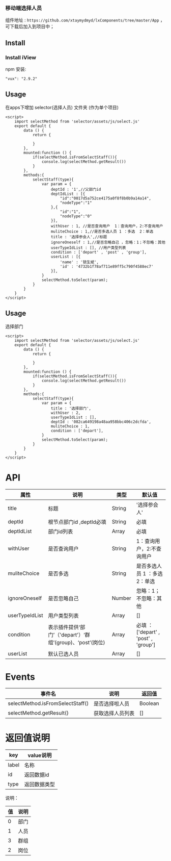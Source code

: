 
### 移动端选择人员

组件地址 : `https://github.com/xtaymydmyd/lxComponents/tree/master/App` ， 可下载后加入到项目中；

## Install

### Install iView 

npm 安装:
```
"vux": "2.9.2"
```

## Usage

在apps下增加 selector(选择人员) 文件夹 (作为单个项目)

```vue
<script>
    import selectMethod from 'selector/assets/js/select.js'
    export default {
        data () {
            return {
                
            }
        },
        mounted:function () {
            if(selectMethod.isFromSelectStaff()){
                console.log(selectMethod.getResult())
            }
        },
        methods:{
            selectStaff(type){
                var param = { 
                    deptId : '1',//父部门id 
                    deptIdList : [{
                        "id":"0017d5a752ce4175a0f8f8b0b9a14a14",
                        "nodeType":"1"
                    },{
                        "id":"1",
                        "nodeType":"0"
                    }],
                    withUser : 1, //是否查询用户  1：查询用户，2:不查询用户
                    muliteChoice : 1,//是否多选人员 1 ：多选  2：单选
                    title : '选择参会人',//标题
                    ignoreOneself : 1,//是否忽略自己 ，忽略：1；不忽略：其他 
                    userTypeIdList : [], //用户类型列表
                    condition : ['depart' , 'post' , 'group'],
                    userList : [{
                        'name' : '锁生斌',
                        'id' : '4732b1f78af711e89ff5c790f4588ec7'
                    }],
                }
                selectMethod.toSelect(param);  
            }
        }
    }
</script>
```

## Usage

选择部门

```vue
<script>
    import selectMethod from 'selector/assets/js/select.js'
    export default {
        data () {
            return {
                
            }
        },
        mounted:function () {
            if(selectMethod.isFromSelectStaff()){
                console.log(selectMethod.getResult())
            }
        },
        methods:{
            selectStaff(type){
                var param = { 
                    title : '选择部门',
                    withUser : 2,
                    userTypeIdList : [], 
                    deptId : '082ca649198a48aa958bbc406c2dcfda',
                    muliteChoice : 1,
                    condition : ['depart'],
                }
                selectMethod.toSelect(param);  
            }
        }
    }
</script>
```

# API

| 属性 | 说明 | 类型 | 默认值 |
| ------ | ------ | ------ | ------ |
| title | 标题 | String | '选择参会人' |
| deptId | 根节点部门id ,deptId必填 | String | 必填 |
| deptIdList | 部门id列表 | Array | 必填 |
| withUser | 是否查询用户 | String | 1：查询用户，2:不查询用户 |
| muliteChoice | 是否多选 | String | 是否多选人员 1 ：多选  2：单选 |
| ignoreOneself | 是否忽略自己 | Number | 忽略：1；不忽略：其他  |
| userTypeIdList | 用户类型列表 | Array | [] |
| condition | 表示插件提供‘部门’（'depart'）‘群组’(group)、‘post’(岗位) | Array | 必填 ： ['depart' , 'post' , 'group'] |
| userList | 默认已选人员 | Array | [] |


# Events

| 事件名 | 说明 | 返回值 |
| ------ | ------ | ------ |
| selectMethod.isFromSelectStaff() | 是否选择啦人员 | Boolean |
| selectMethod.getResult() | 获取选择人员列表 | [] |


# 返回值说明 


| key | value说明 | 
| ------ | ------ |
| label | 名称 |
| id | 返回数据id |
| type | 返回数据类型 |


说明：

| 值 | 说明 |
| ------ | ------ |
| 0 | 部门 |
| 1 | 人员 |
| 3 | 群组 |
| 2 | 岗位 |

